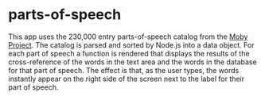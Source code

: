 parts-of-speech
===============

This app uses the 230,000 entry parts-of-speech catalog from the [Moby Project](http://icon.shef.ac.uk/Moby/). The catalog is parsed and sorted by Node.js into a data object. For each part of speech a function is rendered that displays the results of the cross-reference of the words in the text area and the words in the database for that part of speech. The effect is that, as the user types, the words instantly appear on the right side of the screen next to the label for their part of speech.
